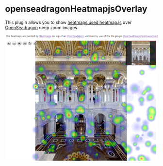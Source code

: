 # openseadragonHeatmapjsOverlay

This plugin allows you to show [heatmaps used heatmap.js](https://www.patrick-wied.at/static/heatmapjs/) over [OpenSeadragon](https://openseadragon.github.io/) deep zoom images.

![Preview](image1.png)

